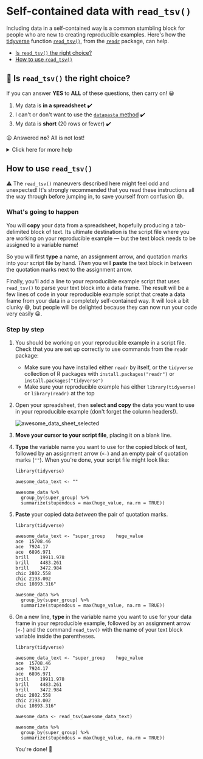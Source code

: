 # Self-contained data with `read_tsv()`

Including data in a self-contained way is a common stumbling block for people who are new to creating reproducible examples. Here's how the [tidyverse](https://www.tidyverse.org/) function [`read_tsv()`](https://readr.tidyverse.org/reference/read_delim.html), from the [`readr`](https://readr.tidyverse.org/) package, can help.

- [Is `read_tsv()` the right choice?](#heading--rightchoice)   
- [How to use `read_tsv()`](#heading--howto)

<h2 id="heading--rightchoice">🛑 Is <code>read_tsv()</code> the right choice?</h2>

If you can answer **YES** to **ALL** of these questions, then carry on! :grinning:

1. My data is **in a spreadsheet** :heavy_check_mark:
2. I can't or don't want to use the [`datapasta` method]()  :heavy_check_mark:
3. My data is **short** (20 rows or fewer) :heavy_check_mark:

:frowning: Answered **no**? All is not lost!

<details>
<summary>Click here for more help</summary>

1. :thinking: My data is somewhere else.
	- Already loaded into R? The [`dput()` method]() might be a better fit.

2. :spaghetti: `datapasta` works fine on my system! 

   If the `datapasta` package works well for you, then you should probably try the [`datapasta` method](). It's a bit less fiddly than using `read_tsv()` and it can handle a wider variety of inputs.

3. :sweat_smile: My data is longer than 20 rows.

   In most cases, your reproducible example doesn't need all of your data. If your data is in a spreadsheet, try copying a small number of rows to a new spreadsheet and starting from there. If your data is on a webpage, try copying it into a spreadsheet first, and cutting it down to just a few rows.
   
   If you _really, truly_ need to include a whole lot of your own data in a reproducible example, then try [hosting your data online]().
   
</details>

<h2 id='heading--howto'>How to use <code>read_tsv()</code></h2>

:warning: The `read_tsv()` maneuvers described here might feel odd and unexpected! It's strongly recommended that you read these instructions all the way through before jumping in, to save yourself from confusion :sweat_smile:.

### What's going to happen

You will **copy** your data from a spreadsheet, hopefully producing a tab-delimited block of text. Its ultimate destination is the script file where you are working on your reproducible example — but the text block needs to be assigned to a variable name! 

So you will first **type** a name, an assignment arrow, and quotation marks into your script file by hand. _Then_ you will **paste** the text block in between the quotation marks next to the assignment arrow.

Finally, you'll add a line to your reproducible example script that uses `read_tsv()` to parse your text block into a data frame. The result will be a few lines of code in your reproducible example script that create a data frame from your data in a completely self-contained way. It will look a bit clunky :sweat_smile:, but people will be delighted because they can now run your code very easily :grinning:.

### Step by step

1. You should be working on your reproducible example in a script file. Check that you are set up correctly to use commands from the `readr` package:
	-  Make sure you have installed either `readr` by itself, or the `tidyverse` collection of R packages with `install.packages("readr")` or `install.packages("tidyverse")`
	- Make sure your reproducible example has either `library(tidyverse)` or `library(readr)` at the top

3. Open your spreadsheet, then **select and copy** the data you want to use in your reproducible example (don't forget the column headers!).

   ![awesome_data_sheet_selected](awesome_data_sheet_selected.png)

4. **Move your cursor to your script file**, placing it on a blank line.

5. **Type** the variable name you want to use for the copied block of text, followed by an assignment arrow (`<-`) and an empty pair of quotation marks (`""`). When you're done, your script file might look like:

   ```
   library(tidyverse)

   awesome_data_text <- ""

   awesome_data %>%
     group_by(super_group) %>%
     summarize(stupendous = max(huge_value, na.rm = TRUE))
   ```

6. **Paste** your copied data _between_ the pair of quotation marks.

   ```
   library(tidyverse)

   awesome_data_text <- "super_group	huge_value
   ace	15708.46
   ace	7924.17
   ace	6896.971
   brill	19911.978
   brill	4483.261
   brill	3472.984
   chic	2802.558
   chic	2193.002
   chic	10893.316"

   awesome_data %>%
     group_by(super_group) %>%
     summarize(stupendous = max(huge_value, na.rm = TRUE))
   ```

7. On a new line, **type** in the variable name you want to use for your data frame in your reproducible example, followed by an assignment arrow (`<-`) and the command `read_tsv()` with the name of your text block variable inside the parentheses.

   ```
   library(tidyverse)

   awesome_data_text <- "super_group	huge_value
   ace	15708.46
   ace	7924.17
   ace	6896.971
   brill	19911.978
   brill	4483.261
   brill	3472.984
   chic	2802.558
   chic	2193.002
   chic	10893.316"

   awesome_data <- read_tsv(awesome_data_text)

   awesome_data %>%
     group_by(super_group) %>%
     summarize(stupendous = max(huge_value, na.rm = TRUE))
   ```

   You're done! :tada:
<!--stackedit_data:
eyJoaXN0b3J5IjpbMjAzMTM2Nzc3MCwtODg0NTg1NzAyLDY3OT
Q2MzY1NSwtNjgzMTQ1MDMxLDQwNTA5MTYyMiwxNTc2ODYwMzg1
LC0xNzc4ODA2MTYwLDExMDAyMzc3MjUsLTE5MTYzODQ2ODIsLT
E2MDcxNjM1MzQsLTExNjg5NzA2NDMsMTYyODI2MzY2LDEyOTAx
NTk2MzBdfQ==
-->
